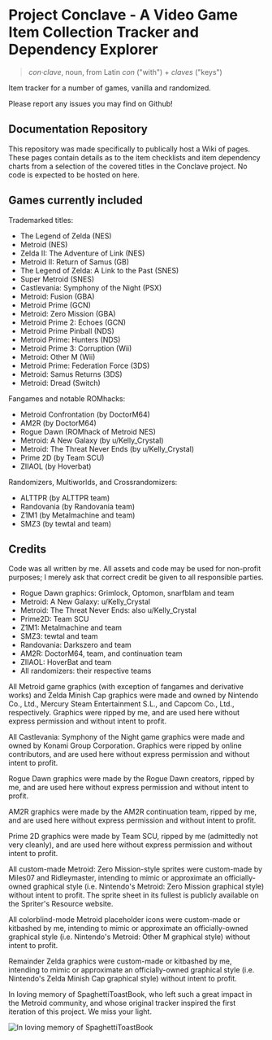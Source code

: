 # Project Conclave - A Video Game Item Collection Tracker and Dependency Explorer

> _con·​clave_, noun, from Latin _con_ ("with") + _claves_ ("keys")

Item tracker for a number of games, vanilla and randomized.

Please report any issues you may find on Github!

## Documentation Repository

This repository was made specifically to publically host a Wiki of pages. These pages contain details as to the item checklists and item dependency charts from a selection of the covered titles in the Conclave project. No code is expected to be hosted on here.

## Games currently included

Trademarked titles:

- The Legend of Zelda (NES)
- Metroid (NES)
- Zelda II: The Adventure of Link (NES)
- Metroid II: Return of Samus (GB)
- The Legend of Zelda: A Link to the Past (SNES)
- Super Metroid (SNES)
- Castlevania: Symphony of the Night (PSX)
- Metroid: Fusion (GBA)
- Metroid Prime (GCN)
- Metroid: Zero Mission (GBA)
- Metroid Prime 2: Echoes (GCN)
- Metroid Prime Pinball (NDS)
- Metroid Prime: Hunters (NDS)
- Metroid Prime 3: Corruption (Wii)
- Metroid: Other M (Wii)
- Metroid Prime: Federation Force (3DS)
- Metroid: Samus Returns (3DS)
- Metroid: Dread (Switch)

Fangames and notable ROMhacks:

- Metroid Confrontation (by DoctorM64)
- AM2R (by DoctorM64)
- Rogue Dawn (ROMhack of Metroid NES)
- Metroid: A New Galaxy (by u/Kelly_Crystal)
- Metroid: The Threat Never Ends (by u/Kelly_Crystal)
- Prime 2D (by Team SCU)
- ZIIAOL (by Hoverbat)

Randomizers, Multiworlds, and Crossrandomizers:

- ALTTPR (by ALTTPR team)
- Randovania (by Randovania team)
- Z1M1 (by Metalmachine and team)
- SMZ3 (by tewtal and team)

## Credits

Code was all written by me. All assets and code may be used for non-profit purposes; I merely ask that correct credit be given to all responsible parties.

* Rogue Dawn graphics: Grimlock, Optomon, snarfblam and team
* Metroid: A New Galaxy: u/Kelly_Crystal
* Metroid: The Threat Never Ends: also u/Kelly_Crystal
* Prime2D: Team SCU
* Z1M1: Metalmachine and team
* SMZ3: tewtal and team
* Randovania: Darkszero and team
* AM2R: DoctorM64, team, and continuation team
* ZIIAOL: HoverBat and team
* All randomizers: their respective teams

All Metroid game graphics (with exception of fangames and derivative works) and Zelda Minish Cap graphics were made and owned by Nintendo Co., Ltd., Mercury Steam Entertainment S.L., and Capcom Co., Ltd., respectively. Graphics were ripped by me, and are used here without express permission and without intent to profit.

All Castlevania: Symphony of the Night game graphics were made and owned by Konami Group Corporation. Graphics were ripped by online contributors, and are used here without express permission and without intent to profit.

Rogue Dawn graphics were made by the Rogue Dawn creators, ripped by me, and are used here without express permission and without intent to profit.

AM2R graphics were made by the AM2R continuation team, ripped by me, and are used here without express permission and without intent to profit.

Prime 2D graphics were made by Team SCU, ripped by me (admittedly not very cleanly), and are used here without express permission and without intent to profit.

All custom-made Metroid: Zero Mission-style sprites were custom-made by Miles07 and Ridleymaster, intending to mimic or approximate an officially-owned graphical style (i.e. Nintendo's Metroid: Zero Mission graphical style) without intent to profit. The sprite sheet in its fullest is publicly available on the Spriter's Resource website.

All colorblind-mode Metroid placeholder icons were custom-made or kitbashed by me, intending to mimic or approximate an officially-owned graphical style (i.e. Nintendo's Metroid: Other M graphical style) without intent to profit.

Remainder Zelda graphics were custom-made or kitbashed by me, intending to mimic or approximate an officially-owned graphical style (i.e. Nintendo's Zelda Minish Cap graphical style) without intent to profit.



In loving memory of SpaghettiToastBook, who left such a great impact in the Metroid community, and whose original tracker inspired the first iteration of this project. We miss your light.

![In loving memory of SpaghettiToastBook](images/spaghettitoastbook_icon.png)
